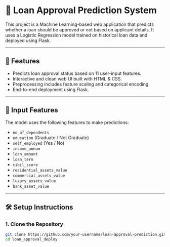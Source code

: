 # 🏦 Loan Approval Prediction System

This project is a Machine Learning-based web application that predicts whether a loan should be approved or not based on applicant details. It uses a Logistic Regression model trained on historical loan data and deployed using Flask.

---

## 🚀 Features

- Predicts loan approval status based on 11 user-input features.
- Interactive and clean web UI built with HTML & CSS.
- Preprocessing includes feature scaling and categorical encoding.
- End-to-end deployment using Flask.

---

## 🧠 Input Features

The model uses the following features to make predictions:

- `no_of_dependents`
- `education` (Graduate / Not Graduate)
- `self_employed` (Yes / No)
- `income_annum`
- `loan_amount`
- `loan_term`
- `cibil_score`
- `residential_assets_value`
- `commercial_assets_value`
- `luxury_assets_value`
- `bank_asset_value`

---

## 🛠️ Setup Instructions

### 1. Clone the Repository

```bash
git clone https://github.com/your-username/loan-approval-prediction.git
cd loan_approval_deploy

